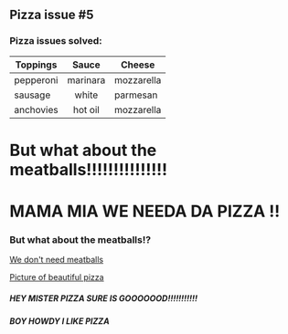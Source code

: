 ## Pizza issue #5

### Pizza issues solved:

| Toppings | Sauce | Cheese |
| -------- | :---: | ------ |
| pepperoni | marinara | mozzarella |
| sausage | white | parmesan |
| anchovies | hot oil | mozzarella |

# But what about the meatballs!!!!!!!!!!!!!!!

# MAMA MIA WE NEEDA DA PIZZA !!

### But what about the meatballs!?
[We don't need meatballs](https://images-gmi-pmc.edge-generalmills.com/80fd8638-9b0d-4cba-ba99-9c4b75b4a20c.jpg)

[Picture of beautiful pizza](http://del.h-cdn.co/assets/16/37/980x490/landscape-1473887556-beauty-pizza.jpg)


##### HEY MISTER PIZZA SURE IS GOOOOOOD!!!!!!!!!!!

##### BOY HOWDY I LIKE PIZZA
